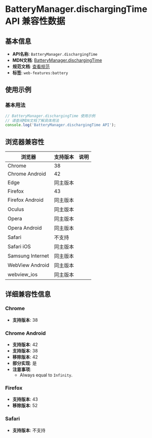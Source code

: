 # BatteryManager.dischargingTime API 兼容性数据

## 基本信息

- **API名称**: `BatteryManager.dischargingTime`
- **MDN文档**: [BatteryManager.dischargingTime](https://developer.mozilla.org/docs/Web/API/BatteryManager/dischargingTime)
- **规范文档**: [查看规范](https://w3c.github.io/battery/#dom-batterymanager-dischargingtime)
- **标签**: `web-features:battery`

## 使用示例

### 基本用法

```javascript
// BatteryManager.dischargingTime 使用示例
// 请查阅MDN文档了解具体用法
console.log('BatteryManager.dischargingTime API');
```

## 浏览器兼容性

| 浏览器 | 支持版本 | 说明 |
|--------|----------|------|
| Chrome | 38 |  |
| Chrome Android | 42 |  |
| Edge | 同主版本 |  |
| Firefox | 43 |  |
| Firefox Android | 同主版本 |  |
| Oculus | 同主版本 |  |
| Opera | 同主版本 |  |
| Opera Android | 同主版本 |  |
| Safari | 不支持 |  |
| Safari iOS | 同主版本 |  |
| Samsung Internet | 同主版本 |  |
| WebView Android | 同主版本 |  |
| webview_ios | 同主版本 |  |

## 详细兼容性信息

### Chrome

- **支持版本**: 38

### Chrome Android

- **支持版本**: 42
- **支持版本**: 38
- **移除版本**: 42
- **部分实现**: 是
- **注意事项**:
  - Always equal to `Infinity`.

### Firefox

- **支持版本**: 43
- **移除版本**: 52

### Safari

- **支持版本**: 不支持

